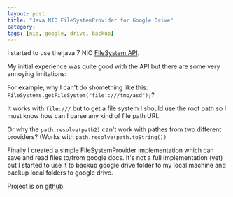 ```yaml
---
layout: post
title: "Java NIO FileSystemProvider for Google Drive"
category:
tags: [nio, google, drive, backup]
---
```


I started to use the java 7 NIO [FileSystem API](http://docs.oracle.com/javase/tutorial/essential/io/fileio.html).

My initial experience was quite good with the API but there are some very annoying limitations:

For example, why I can't do shomething like this: `FileSystems.getFileSystem("file::///tmp/asd");`?

It works with `file:///` but to get a file system I should use the root path so I must know how can I parse any kind of file path URI.

Or why the `path.resolve(path2)` can't work with pathes from two different providers? (Works with `path.resolve(path.toString())`

Finally I created a simple FileSystemProvider implementation which can save and read files to/from google docs. It's not a full implementation (yet)
but I started to use it to backup google drive folder to my local machine and backup local folders to google drive.

Project is on [github](https://github.com/elek/jfs).



